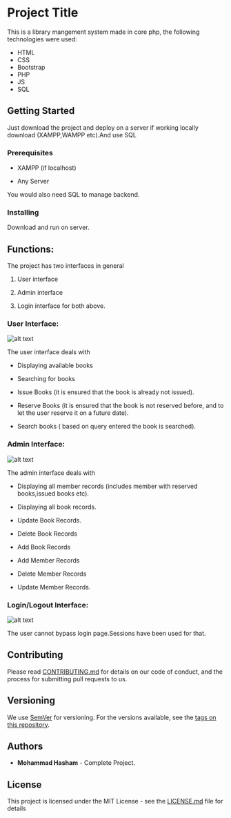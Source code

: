 # Project Title

This is a library mangement system made in core php, the following technologies were used:

* HTML
* CSS
* Bootstrap
* PHP
* JS
* SQL

## Getting Started

Just download the project and deploy on a server if working locally download (XAMPP,WAMPP etc).And use SQL

### Prerequisites

* XAMPP (if localhost)

* Any Server

You would also need SQL to manage backend.

### Installing

Download and run on server.



## Functions:

The project has two interfaces in general

1) User interface

2) Admin interface

3) Login interface for both above.

### User Interface:

![alt text](http://i.imgur.com/k6wglxr.png)

The user interface deals with

* Displaying available books

* Searching for books

* Issue Books (it is ensured that the book is already not issued).

* Reserve Books (it is ensured that the book is not reserved before, and to let the user reserve it on a future date).

* Search books ( based on query entered the book is searched).

### Admin Interface:

![alt text](http://i.imgur.com/nTJT6it.png)

The admin interface deals with

* Displaying all member records (includes member with reserved books,issued books etc).

* Displaying all book records.

* Update Book Records.

* Delete Book Records

* Add Book Records

* Add Member Records

* Delete Member Records

* Update Member Records.

### Login/Logout Interface:

![alt text](http://i.imgur.com/CA7yHAo.png)

The user cannot bypass login page.Sessions have been used for that.

## Contributing

Please read [CONTRIBUTING.md](https://gist.github.com/PurpleBooth/b24679402957c63ec426) for details on our code of conduct, and the process for submitting pull requests to us.

## Versioning

We use [SemVer](http://semver.org/) for versioning. For the versions available, see the [tags on this repository](https://github.com/your/project/tags). 

## Authors

* **Mohammad Hasham** - Complete Project.

## License

This project is licensed under the MIT License - see the [LICENSE.md](LICENSE.md) file for details


